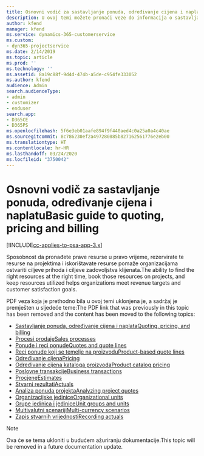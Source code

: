 ```yaml
---
title: Osnovni vodič za sastavljanje ponuda, određivanje cijena i naplatu
description: U ovoj temi možete pronaći veze do informacija o sastavljanju ponuda, određivanju cijena i naplati u sustavu Project Service Automation.
author: kfend
manager: kfend
ms.service: dynamics-365-customerservice
ms.custom:
- dyn365-projectservice
ms.date: 2/14/2019
ms.topic: article
ms.prod: ''
ms.technology: ''
ms.assetid: 8a19c88f-9d4d-474b-a5de-c954fe333052
ms.author: kfend
audience: Admin
search.audienceType:
- admin
- customizer
- enduser
search.app:
- D365CE
- D365PS
ms.openlocfilehash: 5f6e3eb01aafe894f9f440aed4c0a25a0a4c40ae
ms.sourcegitcommit: 8c786230ef2a497280885b827162561776e2eb00
ms.translationtype: HT
ms.contentlocale: hr-HR
ms.lasthandoff: 03/24/2020
ms.locfileid: "3750042"
---
```

# <a name="basic-guide-to-quoting-pricing-and-billing"></a><span data-ttu-id="abff6-103">Osnovni vodič za sastavljanje ponuda, određivanje cijena i naplatu</span><span class="sxs-lookup"><span data-stu-id="abff6-103">Basic guide to quoting, pricing and billing</span></span>

[!INCLUDE[cc-applies-to-psa-app-3.x](../../includes/cc-applies-to-psa-app-3x.md)]

<span data-ttu-id="abff6-104">Sposobnost da pronađete prave resurse u pravo vrijeme, rezervirate te resurse na projektima i iskorištavate resurse pomaže organizacijama ostvariti ciljeve prihoda i ciljeve zadovoljstva klijenata.</span><span class="sxs-lookup"><span data-stu-id="abff6-104">The ability to find the right resources at the right time, book those resources on projects, and keep resources utilized helps organizations meet revenue targets and customer satisfaction goals.</span></span> 

<span data-ttu-id="abff6-105">PDF veza koja je prethodno bila u ovoj temi uklonjena je, a sadržaj je premješten u sljedeće teme:</span><span class="sxs-lookup"><span data-stu-id="abff6-105">The PDF link that was previously in this topic has been removed and the content has been moved to the following topics:</span></span>

- [<span data-ttu-id="abff6-106">Sastavljanje ponuda, određivanje cijena i naplata</span><span class="sxs-lookup"><span data-stu-id="abff6-106">Quoting, pricing, and billing</span></span>](../quote-bill-price.md)
- [<span data-ttu-id="abff6-107">Procesi prodaje</span><span class="sxs-lookup"><span data-stu-id="abff6-107">Sales processes</span></span>](../basic-sales-process.md)
- [<span data-ttu-id="abff6-108">Ponude i reci ponude</span><span class="sxs-lookup"><span data-stu-id="abff6-108">Quotes and quote lines</span></span>](../basic-quote-lines.md)
- [<span data-ttu-id="abff6-109">Reci ponude koji se temelje na proizvodu</span><span class="sxs-lookup"><span data-stu-id="abff6-109">Product-based quote lines</span></span>](../product-based-quote-lines.md)
- [<span data-ttu-id="abff6-110">Određivanje cijena</span><span class="sxs-lookup"><span data-stu-id="abff6-110">Pricing</span></span>](../basic-pricing.md)
- [<span data-ttu-id="abff6-111">Određivanje cijena kataloga proizvoda</span><span class="sxs-lookup"><span data-stu-id="abff6-111">Product catalog pricing</span></span>](../product-catalog-pricing.md)
- [<span data-ttu-id="abff6-112">Poslovne transakcije</span><span class="sxs-lookup"><span data-stu-id="abff6-112">Business transactions</span></span>](../basic-business-transactions.md)
- [<span data-ttu-id="abff6-113">Procjene</span><span class="sxs-lookup"><span data-stu-id="abff6-113">Estimates</span></span>](../estimates.md)
- [<span data-ttu-id="abff6-114">Stvarni rezultati</span><span class="sxs-lookup"><span data-stu-id="abff6-114">Actuals</span></span>](../actuals.md)
- [<span data-ttu-id="abff6-115">Analiza ponuda projekta</span><span class="sxs-lookup"><span data-stu-id="abff6-115">Analyzing project quotes</span></span>](../basic-analyzing-quotes.md)
- [<span data-ttu-id="abff6-116">Organizacijske jedinice</span><span class="sxs-lookup"><span data-stu-id="abff6-116">Organizational units</span></span>](../advanced-organizational.md)
- [<span data-ttu-id="abff6-117">Grupe jedinica i jedinice</span><span class="sxs-lookup"><span data-stu-id="abff6-117">Unit groups and units</span></span>](../advanced-units.md)
- [<span data-ttu-id="abff6-118">Multivalutni scenariji</span><span class="sxs-lookup"><span data-stu-id="abff6-118">Multi-currency scenarios</span></span>](../advanced-currency.md)
- [<span data-ttu-id="abff6-119">Zapis stvarnih vrijednosti</span><span class="sxs-lookup"><span data-stu-id="abff6-119">Recording actuals</span></span>](../advanced-actuals.md)

> [!NOTE]
> <span data-ttu-id="abff6-120">Ova će se tema ukloniti u budućem ažuriranju dokumentacije.</span><span class="sxs-lookup"><span data-stu-id="abff6-120">This topic will be removed in a future documentation update.</span></span> 
